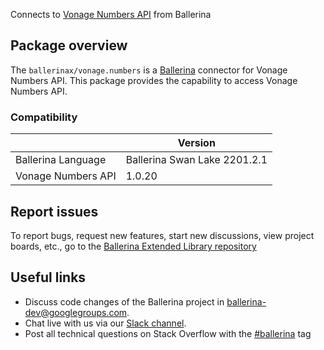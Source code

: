 Connects to [Vonage Numbers API](https://nexmo-api-specification.herokuapp.com/numbers) from Ballerina

## Package overview
The `ballerinax/vonage.numbers` is a [Ballerina](https://ballerina.io/) connector for Vonage Numbers API.
This package provides the capability to access Vonage Numbers API.

### Compatibility
|                               | Version                         |
|-------------------------------|---------------------------------|
| Ballerina Language            | Ballerina Swan Lake 2201.2.1      | 
| Vonage Numbers API            | 1.0.20                          |

## Report issues
To report bugs, request new features, start new discussions, view project boards, etc., go to the [Ballerina Extended Library repository](https://github.com/ballerina-platform/ballerina-extended-library)

## Useful links
- Discuss code changes of the Ballerina project in [ballerina-dev@googlegroups.com](mailto:ballerina-dev@googlegroups.com).
- Chat live with us via our [Slack channel](https://ballerina.io/community/slack/).
- Post all technical questions on Stack Overflow with the [#ballerina](https://stackoverflow.com/questions/tagged/ballerina) tag
